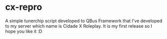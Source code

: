 # cx-repro
A simple tunerchip script developed to QBus Framework that I've developed to my server which name is Cidade X Roleplay.  It is my first release so I hope you like it :D
